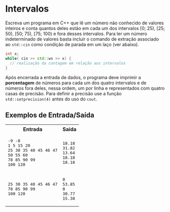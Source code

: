 # Intervalos

Escreva um programa em C++ que lê um número não conhecido de valores inteiros e conta quantos deles estão em cada um dos intervalos \[0; 25), \[25; 50), \[50; 75), \[75; 100) 
e fora desses intervalos. Para ler um número indeterminado de valores basta incluir o comando de extração associado ao `std::cin` como condição de parada em um laço (ver abaixo).
```c++
int x;
while( cin >> std::ws >> x) {
  // realização da contagem em relação aos intervalos
}
```
Após encerrada a entrada de dados, o programa deve imprimir a **porcentagem** de números para cada um dos quatro intervalos e de números fora deles, nessa ordem, um por linha 
e representados com quatro casas de precisão. Para definir a precisão use a função `std::setprecision(4)` antes do uso do `cout`.

## Exemplos de Entrada/Saída

<table>
  <tr>
    <th>Entrada</th> <th>Saída</th>
  </tr>
  <tr>
    <td>
<pre>
-9 -8
1 5 15 20
25 30 35 40 45 46 47
50 55 60
78 85 90 99
100 120
</pre>
    </td>
    <td>
<pre>
18.18
31.82
13.64
18.18
18.18
</pre>
    </td>
  </tr>
    <tr>
    <td>
<pre>
25 30 35 40 45 46 47
78 85 90 99
100 120
</pre>
    </td>
    <td>
<pre>
0
53.85
0
30.77
15.38
</pre>
    </td>
  </tr>
</table>
